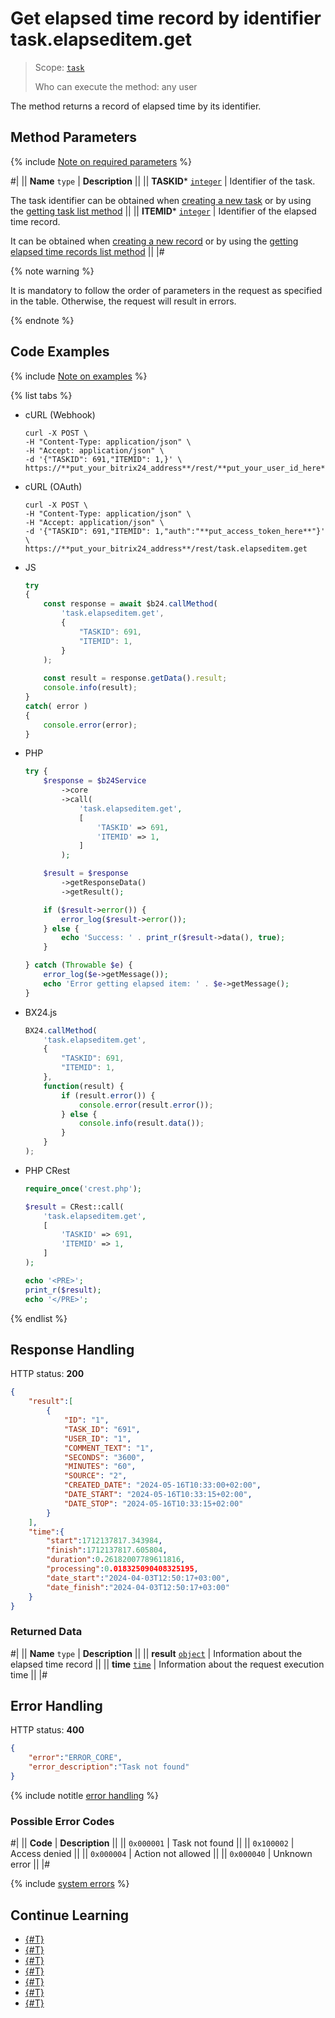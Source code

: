 # Get elapsed time record by identifier task.elapseditem.get

> Scope: [`task`](../../scopes/permissions.md)
>
> Who can execute the method: any user

The method returns a record of elapsed time by its identifier.

## Method Parameters

{% include [Note on required parameters](../../../_includes/required.md) %}

#|
|| **Name**
`type` | **Description** ||
|| **TASKID***
[`integer`](../../data-types.md) | Identifier of the task.

The task identifier can be obtained when [creating a new task](../tasks-task-add.md) or by using the [getting task list method](../tasks-task-list.md) ||
|| **ITEMID***
[`integer`](../../data-types.md) | Identifier of the elapsed time record.

It can be obtained when [creating a new record](./task-elapsed-item-add.md) or by using the [getting elapsed time records list method](./task-elapsed-item-get-list.md) ||
|#

{% note warning %}

It is mandatory to follow the order of parameters in the request as specified in the table. Otherwise, the request will result in errors.

{% endnote %}

## Code Examples

{% include [Note on examples](../../../_includes/examples.md) %}

{% list tabs %}

- cURL (Webhook)

    ```http
    curl -X POST \
    -H "Content-Type: application/json" \
    -H "Accept: application/json" \
    -d '{"TASKID": 691,"ITEMID": 1,}' \
    https://**put_your_bitrix24_address**/rest/**put_your_user_id_here**/**put_your_webhook_here**/task.elapseditem.get
    ```

- cURL (OAuth)

    ```http
    curl -X POST \
    -H "Content-Type: application/json" \
    -H "Accept: application/json" \
    -d '{"TASKID": 691,"ITEMID": 1,"auth":"**put_access_token_here**"}' \
    https://**put_your_bitrix24_address**/rest/task.elapseditem.get
    ```

- JS

    ```js
    try
    {
    	const response = await $b24.callMethod(
    		'task.elapseditem.get',
    		{
    			"TASKID": 691,
    			"ITEMID": 1,
    		}
    	);
    	
    	const result = response.getData().result;
    	console.info(result);
    }
    catch( error )
    {
    	console.error(error);
    }
    ```

- PHP

    ```php
    try {
        $response = $b24Service
            ->core
            ->call(
                'task.elapseditem.get',
                [
                    'TASKID' => 691,
                    'ITEMID' => 1,
                ]
            );
    
        $result = $response
            ->getResponseData()
            ->getResult();
    
        if ($result->error()) {
            error_log($result->error());
        } else {
            echo 'Success: ' . print_r($result->data(), true);
        }
    
    } catch (Throwable $e) {
        error_log($e->getMessage());
        echo 'Error getting elapsed item: ' . $e->getMessage();
    }
    ```

- BX24.js

    ```js
    BX24.callMethod(
        'task.elapseditem.get',
        {
            "TASKID": 691,
            "ITEMID": 1,
        },
        function(result) {
            if (result.error()) {
                console.error(result.error());
            } else {
                console.info(result.data());
            }
        }
    );
    ```

- PHP CRest

    ```php
    require_once('crest.php');

    $result = CRest::call(
        'task.elapseditem.get',
        [
            'TASKID' => 691,
            'ITEMID' => 1,
        ]
    );

    echo '<PRE>';
    print_r($result);
    echo '</PRE>';
    ```

{% endlist %}

## Response Handling

HTTP status: **200**

```json
{
    "result":[
        {
            "ID": "1",
            "TASK_ID": "691",
            "USER_ID": "1",
            "COMMENT_TEXT": "1",
            "SECONDS": "3600",
            "MINUTES": "60",
            "SOURCE": "2",
            "CREATED_DATE": "2024-05-16T10:33:00+02:00",
            "DATE_START": "2024-05-16T10:33:15+02:00",
            "DATE_STOP": "2024-05-16T10:33:15+02:00"
        }
    ],
    "time":{
        "start":1712137817.343984,
        "finish":1712137817.605804,
        "duration":0.26182007789611816,
        "processing":0.018325090408325195,
        "date_start":"2024-04-03T12:50:17+03:00",
        "date_finish":"2024-04-03T12:50:17+03:00"
    }
}
```

### Returned Data

#|
|| **Name**
`type` | **Description** ||
|| **result**
[`object`](../../data-types.md) | Information about the elapsed time record ||
|| **time**
[`time`](../../data-types.md) | Information about the request execution time ||
|#

## Error Handling

HTTP status: **400**

```json
{
    "error":"ERROR_CORE",
    "error_description":"Task not found"
}
```

{% include notitle [error handling](../../../_includes/error-info.md) %}

### Possible Error Codes

#|
|| **Code** | **Description** ||
|| `0x000001` | Task not found ||
|| `0x100002` | Access denied ||
|| `0x000004` | Action not allowed ||
|| `0x000040` | Unknown error ||
|#

{% include [system errors](../../../_includes/system-errors.md) %}

## Continue Learning 

- [{#T}](./index.md)
- [{#T}](./task-elapsed-item-add.md)
- [{#T}](./task-elapsed-item-update.md)
- [{#T}](./task-elapsed-item-get-list.md)
- [{#T}](./task-elapsed-item-delete.md)
- [{#T}](./task-elapsed-item-is-action-allowed.md)
- [{#T}](./task-elapsed-item-get-manifest.md)